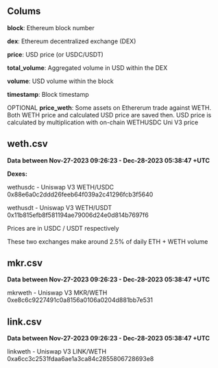 ## Colums
**block**: Ethereum block number

**dex**: Ethereum decentralized exchange (DEX)

**price**: USD price (or USDC/USDT)

**total_volume**: Aggregated volume in USD within the DEX

**volume**: USD volume within the block

**timestamp**: Block timestamp

OPTIONAL **price_weth**: Some assets on Ethererum trade against WETH. Both WETH price and calculated USD price are saved then. USD price is calculated by multiplication with on-chain WETHUSDC Uni V3 price

## weth.csv

**Data between Nov-27-2023 09:26:23 - Dec-28-2023 05:38:47 +UTC**

**Dexes:**

wethusdc - Uniswap V3 WETH/USDC 0x88e6a0c2ddd26feeb64f039a2c41296fcb3f5640

wethusdt - Uniswap V3 WETH/USDT 0x11b815efb8f581194ae79006d24e0d814b7697f6

Prices are in USDC / USDT respectively

These two exchanges make around 2.5% of daily ETH + WETH volume

## mkr.csv

**Data between Nov-27-2023 09:26:23 - Dec-28-2023 05:38:47 +UTC**

mkrweth - Uniswap V3 MKR/WETH 0xe8c6c9227491c0a8156a0106a0204d881bb7e531

## link.csv

**Data between Nov-27-2023 09:26:23 - Dec-28-2023 05:38:47 +UTC**

linkweth - Uniswap V3 LINK/WETH 0xa6cc3c2531fdaa6ae1a3ca84c2855806728693e8